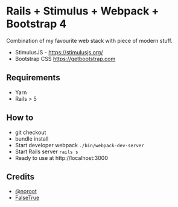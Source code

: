 # Rails + Stimulus + Webpack + Bootstrap 4 

Combination of my favourite web stack with piece of modern stuff.

* StimulusJS - https://stimulusjs.org/
* Bootstrap CSS https://getbootstrap.com

## Requirements
* Yarn
* Rails > 5

## How to

* git checkout
* bundle install
* Start developer webpack `./bin/webpack-dev-server`
* Start Rails server `rails s`
* Ready to use at http://localhost:3000


## Credits

* [@noroot](https://twitter.com/noroot)
* [FalseTrue](https://blog.falsetrue.io)
